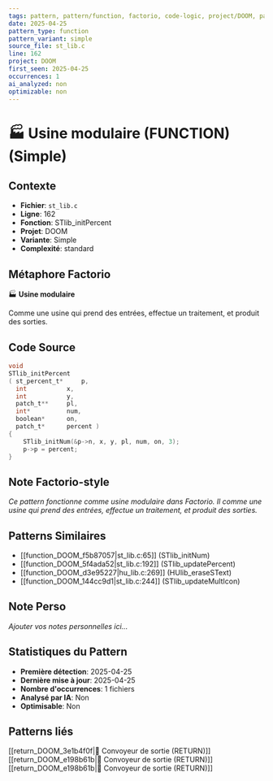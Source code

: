 ```yaml
---
tags: pattern, pattern/function, factorio, code-logic, project/DOOM, pattern/variant/simple
date: 2025-04-25
pattern_type: function
pattern_variant: simple
source_file: st_lib.c
line: 162
project: DOOM
first_seen: 2025-04-25
occurrences: 1
ai_analyzed: non
optimizable: non
---
```


# 🏭 Usine modulaire (FUNCTION) (Simple)

## Contexte
- **Fichier**: `st_lib.c`
- **Ligne**: 162
- **Fonction**: STlib_initPercent
- **Projet**: DOOM
- **Variante**: Simple
- **Complexité**: standard

## Métaphore Factorio
🏭 **Usine modulaire**

Comme une usine qui prend des entrées, effectue un traitement, et produit des sorties.

## Code Source
```c
void
STlib_initPercent
( st_percent_t*		p,
  int			x,
  int			y,
  patch_t**		pl,
  int*			num,
  boolean*		on,
  patch_t*		percent )
{
    STlib_initNum(&p->n, x, y, pl, num, on, 3);
    p->p = percent;
}
```

## Note Factorio-style
*Ce pattern fonctionne comme usine modulaire dans Factorio. Il comme une usine qui prend des entrées, effectue un traitement, et produit des sorties.*

## Patterns Similaires
- [[function_DOOM_f5b87057|st_lib.c:65]] (STlib_initNum)
- [[function_DOOM_5f4ada52|st_lib.c:192]] (STlib_updatePercent)
- [[function_DOOM_d3e95227|hu_lib.c:269]] (HUlib_eraseSText)
- [[function_DOOM_144cc9d1|st_lib.c:244]] (STlib_updateMultIcon)

## Note Perso
*Ajouter vos notes personnelles ici...*

## Statistiques du Pattern
- **Première détection**: 2025-04-25
- **Dernière mise à jour**: 2025-04-25
- **Nombre d'occurrences**: 1 fichiers
- **Analysé par IA**: Non
- **Optimisable**: Non

## Patterns liés
[[return_DOOM_3e1b4f0f|🚚 Convoyeur de sortie (RETURN)]]
[[return_DOOM_e198b61b|🚚 Convoyeur de sortie (RETURN)]]
[[return_DOOM_e198b61b|🚚 Convoyeur de sortie (RETURN)]]
